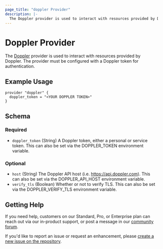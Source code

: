 ```yaml
---
page_title: "doppler Provider"
description: |-
  The Doppler provider is used to interact with resources provided by Doppler. The provider must be configured with a Doppler token for authentication.
---
```


# Doppler Provider

The [Doppler](https://doppler.com) provider is used to interact with resources provided by Doppler. The provider must be configured with a Doppler token for authentication.

## Example Usage

```hcl
provider "doppler" {
  doppler_token = "<YOUR DOPPLER TOKEN>"
}
```

<!-- schema generated by tfplugindocs -->

## Schema

### Required

- `doppler_token` (String) A Doppler token, either a personal or service token. This can also be set via the DOPPLER_TOKEN environment variable.

### Optional

- `host` (String) The Doppler API host (i.e. https://api.doppler.com). This can also be set via the DOPPLER_API_HOST environment variable.
- `verify_tls` (Boolean) Whether or not to verify TLS. This can also be set via the DOPPLER_VERIFY_TLS environment variable.

## Getting Help

If you need help, customers on our Standard, Pro, or Enterprise plan can reach out via our in-product support, or post a message in our [community forum](https://community.doppler.com/c/need-help/6).

If you'd like to report an issue or request an enhancement, please [create a new issue on the repository](https://github.com/DopplerHQ/terraform-provider-doppler/issues).
